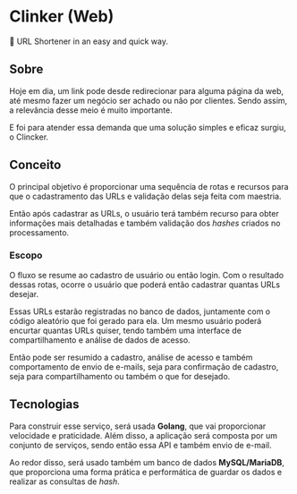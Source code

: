 # Clinker (Web)
🔗 URL Shortener in an easy and quick way.

## Sobre

Hoje em dia, um link pode desde redirecionar para alguma página da web, até mesmo fazer um negócio ser achado ou não por clientes. Sendo assim, a relevância desse meio é muito importante.

E foi para atender essa demanda que uma solução simples e eficaz surgiu, o Clincker.

## Conceito

O principal objetivo é proporcionar uma sequência de rotas e recursos para que o cadastramento das URLs e validação delas seja feita com maestria.

Então após cadastrar as URLs, o usuário terá também recurso para obter informações mais detalhadas e também validação dos _hashes_ criados no processamento.

### Escopo

O fluxo se resume ao cadastro de usuário ou então login. Com o resultado dessas rotas, ocorre o usuário que poderá então cadastrar quantas URLs desejar.

Essas URLs estarão registradas no banco de dados, juntamente com o código aleatório que foi gerado para ela. Um mesmo usuário poderá encurtar quantas URLs quiser, tendo também uma interface de compartilhamento e análise de dados de acesso.

Então pode ser resumido a cadastro, análise de acesso e também comportamento de envio de e-mails, seja para confirmação de cadastro, seja para compartilhamento ou também o que for desejado.

## Tecnologias

Para construir esse serviço, será usada **Golang**, que vai proporcionar velocidade e praticidade. Além disso, a aplicação será composta por um conjunto de serviços, sendo então essa API e também envio de e-mail.

Ao redor disso, será usado também um banco de dados **MySQL/MariaDB**, que proporciona uma forma prática e performática de guardar os dados e realizar as consultas de _hash_.
